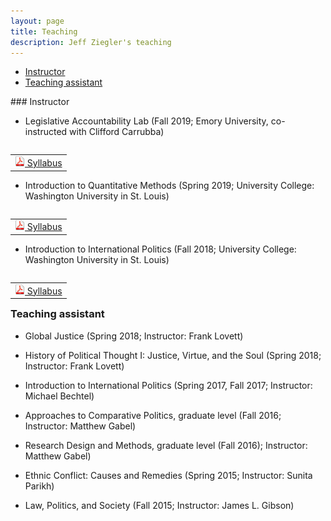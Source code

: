 ```yaml
---
layout: page
title: Teaching
description: Jeff Ziegler's teaching
---
```


<div class="navbar">
    <div class="navbar-inner">
        <ul class="nav">
            <li><a href="#instructor">Instructor</a></li>
            <li><a href="#TA">Teaching assistant</a></li>
        </ul>
    </div>
</div>
### <a name="instructor"></a>Instructor


- Legislative Accountability Lab (Fall 2019; Emory University, co-instructed with Clifford Carrubba)


<table align="left">
  <tr><td><a href="https://www.dropbox.com/s/rrdinmj5quu6whi/SyllabusCompLegFall2019.pdf?dl=0" target="_blank"> <img src="icons16/pdf-icon.png" alt="hi" class="inline"/> Syllabus </a></td></tr>
</table><br/>

- Introduction to Quantitative Methods (Spring 2019; University College: Washington University in St. Louis)

<table align="left">
  <tr><td><a href="https://www.dropbox.com/s/5e62lkb6ctsisii/JZ_Syllabus_QPM_Spring2019.pdf?dl=0" target="_blank"> <img src="icons16/pdf-icon.png" alt="hi" class="inline"/> Syllabus </a></td></tr>
</table><br/>

- Introduction to International Politics (Fall 2018; University College: Washington University in St. Louis)

<table align="left">
  <tr><td><a href="https://www.dropbox.com/s/k8ccp15fsb9wsar/Syllabus%20Intro%20IR%20Fall%202018.pdf?dl=0" target="_blank"> <img src="icons16/pdf-icon.png" alt="hi" class="inline"/> Syllabus </a></td></tr>
</table><br/>

### <a name="TA"></a>Teaching assistant

- Global Justice (Spring 2018; Instructor: Frank Lovett)

- History of Political Thought I: Justice, Virtue, and the Soul (Spring 2018; Instructor: Frank Lovett)

- Introduction to International Politics (Spring 2017, Fall 2017; Instructor: Michael Bechtel)

- Approaches to Comparative Politics, graduate level (Fall 2016; Instructor: Matthew Gabel)

- Research Design and Methods, graduate level (Fall 2016); Instructor: Matthew Gabel)

- Ethnic Conflict: Causes and Remedies (Spring 2015; Instructor: Sunita Parikh)

- Law, Politics, and Society (Fall 2015; Instructor: James L. Gibson)
